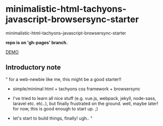 # minimalistic-html-tachyons-javascript-browsersync-starter
minimalistic-html-tachyons-javascript-browsersync-starter

**repo is on 'gh-pages' branch.**

[DEMO](https://applecargo.github.io/minimalistic-html-tachyons-javascript-browsersync-starter)

## Introductory note

"
for a web-newbie like me, this might be a good starter!!

- simple/minimal html + tachyons css framework + browsersync

- I've tried to learn all nice stuff (e.g. vue.js, webpack, jekyll, node-sass, laravel etc. etc..), but finally frustrated on the ground. well, maybe later! for now, this is good enough to start up. ;)

- let's start to build things, finally! ugh..
"
